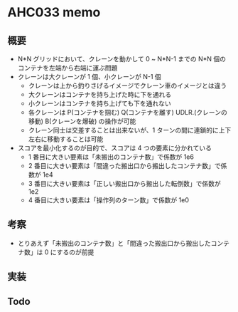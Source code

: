 # AHC033 memo

## 概要

- N\*N グリッドにおいて、クレーンを動かして 0 ~ N\*N-1 までの N\*N 個のコンテナを左端から右端に運ぶ問題
- クレーンは大クレーンが 1 個、小クレーンが N-1 個
  - クレーンは上から釣りさげるイメージでクレーン車のイメージとは違う
  - 大クレーンはコンテナを持ち上げた時に下を通れる
  - 小クレーンはコンテナを持ち上げても下を通れない
  - 各クレーンは P(コンテナを掴む) Q(コンテナを離す) UDLR.(クレーンの移動) B(クレーンを爆破) の操作が可能
  - クレーン同士は交差することは出来ないが、1 ターンの間に連鎖的に上下左右に移動することは可能
- スコアを最小化するのが目的で、スコアは 4 つの要素に分かれている
  - 1 番目に大きい要素は「未搬出のコンテナ数」で係数が 1e6
  - 2 番目に大きい要素は「間違った搬出口から搬出したコンテナ数」で係数が 1e4
  - 3 番目に大きい要素は「正しい搬出口から搬出した転倒数」で係数が 1e2
  - 4 番目に大きい要素は「操作列のターン数」で係数が 1e0

## 考察

- とりあえず「未搬出のコンテナ数」と「間違った搬出口から搬出したコンテナ数」は 0 にするのが前提

## 実装

## Todo
